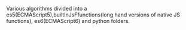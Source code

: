 Various algorithms divided into a es5(ECMAScript5),builtInJsFfunctions(long hand versions of native JS functions), es6(ECMAScript6) and python folders.  
